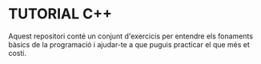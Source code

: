 # TUTORIAL C++

Aquest repositori conté un conjunt d'exercicis per entendre els fonaments bàsics de la programació i ajudar-te a que puguis practicar el que més et costi.
